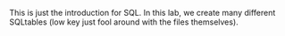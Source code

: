 This is just the introduction for SQL. In this lab, we create many different SQLtables (low key just fool around with the files themselves).
